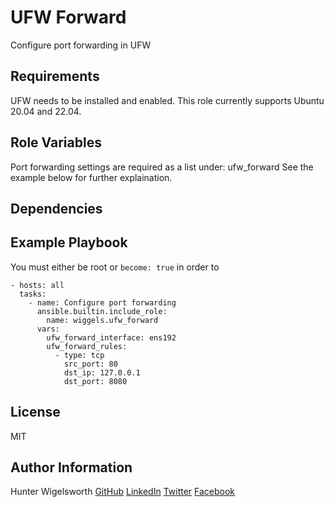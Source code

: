 UFW Forward
=========

Configure port forwarding in UFW

Requirements
------------

UFW needs to be installed and enabled.
This role currently supports Ubuntu 20.04 and 22.04.

Role Variables
--------------

Port forwarding settings are required as a list under:
    ufw_forward
See the example below for further explaination.

Dependencies
------------

Example Playbook
----------------

You must either be root or `become: true` in order to

    - hosts: all
      tasks:
        - name: Configure port forwarding
          ansible.builtin.include_role:
            name: wiggels.ufw_forward
          vars:
            ufw_forward_interface: ens192
            ufw_forward_rules:
              - type: tcp
                src_port: 80
                dst_ip: 127.0.0.1
                dst_port: 8080

License
-------

MIT

Author Information
------------------

Hunter Wigelsworth
[GitHub](https://github.com/wiggels)
[LinkedIn](https://www.linkedin.com/in/wiggels/)
[Twitter](https://www.twitter.com/wiggels/)
[Facebook](https://www.facebook.com/wiggels/)
